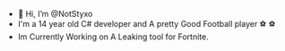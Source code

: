 - 👋 Hi, I’m @NotStyxo
- I'm a 14 year old C# developer and A pretty Good Football player ⚽ ⚽ 
- Im Currently Working on A Leaking tool for Fortnite.

<!---
NotStyxo/NotStyxo is a ✨ special ✨ repository because its `README.md` (this file) appears on your GitHub profile.
You can click the Preview link to take a look at your changes.
--->
